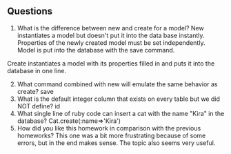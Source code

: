 ## Questions

1. What is the difference between new and create for a model?
New instantiates a model but doesn't put it into the data base instantly.
Properties of the newly created model must be set independently.
Model is put into the database with the save command.

Create instantiates a model with its properties filled in and puts it into the
database in one line.

2. What command combined with new will emulate the same behavior as create?
save
3. What is the default integer column that exists on every table but we did NOT define?
id
4. What single line of ruby code can insert a cat with the name "Kira" in the database?
Cat.create(:name=>'Kira')
5. How did you like this homework in comparison with the previous homeworks?
This one was a bit more frustrating because of some errors, but in the end
makes sense.  The topic also seems very useful.
